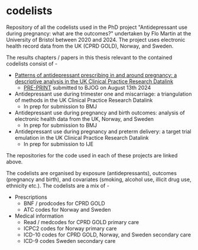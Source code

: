 # codelists
Repository of all the codelists used in the PhD project "Antidepressant use during pregnancy: what are the outcomes?" undertaken by Flo Martin at the University of Bristol between 2020 and 2024. The project uses electronic health record data from the UK (CPRD GOLD), Norway, and Sweden. 

The results chapters / papers in this thesis relevant to the contained codelists consist of -

- [Patterns of antidepressant prescribing in and around pregnancy: a descriptive analysis in the UK Clinical Practice Research Datalink](https://github.com/flozoemartin/Patterns)
    - [PRE-PRINT](https://doi.org/10.1101/2024.08.08.24311553) submitted to BJOG on August 13th 2024
- Antidepressant use during trimester one and miscarriage: a triangulation of methods in the UK Clinical Practice Research Datalink
    - In prep for submission to BMJ
- Antidepressant use during pregnancy and birth outcomes: analysis of electronic health data from the UK, Norway, and Sweden
    - In prep for submission to BMJ
- Antidepressant use during pregnancy and preterm delivery: a target trial emulation in the UK Clinical Practice Research Datalink
    - In prep for submission to IJE

The repositories for the code used in each of these projects are linked above.

The codelists are organised by exposure (antidepressants), outcomes (pregnancy and birth), and covariates (smoking, alcohol use, illicit drug use, ethnicity etc.). The codelists are a mix of -

- Prescriptions
    - BNF / prodcodes for CPRD GOLD
    - ATC codes for Norway and Sweden
- Medical information
    - Read / medcodes for CPRD GOLD primary care
    - ICPC2 codes for Norway primary care
    - ICD-10 codes for CPRD GOLD, Norway, and Sweden secondary care
    - ICD-9 codes Sweden secondary care
